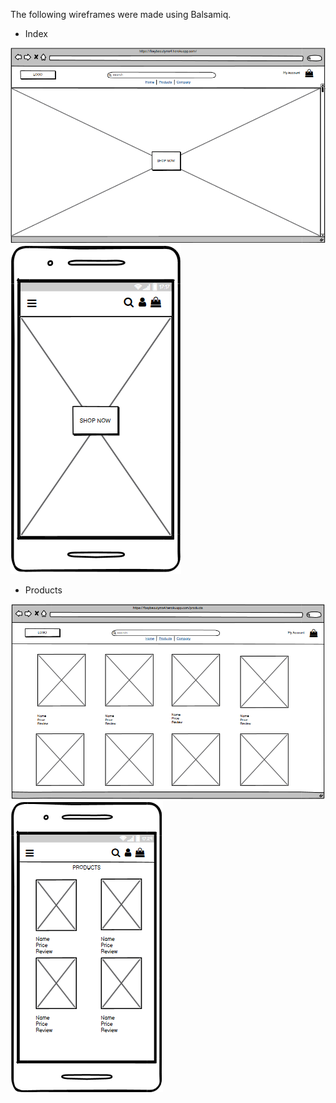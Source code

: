 The following wireframes were made using Balsamiq.

- Index

![indexdesk](readme_files/indexmock.png)
![indexsp](readme_files/indexsgmock.png)

- Products

![products_index](readme_files/productsmock.png)
![products_sp_index](readme_files/productssfmock.png)